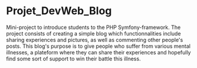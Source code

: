 # Projet_DevWeb_Blog
Mini-project to introduce students to the PHP Symfony-framework. 
The project consists of creating a simple blog which functionnalities include sharing experiences and pictures, as well as commenting other people's posts.
This blog's purpose is to give people who suffer from various mental illnesses, a plateform where they can share their experiences and hopefully find some sort of support to win their battle this illness.
